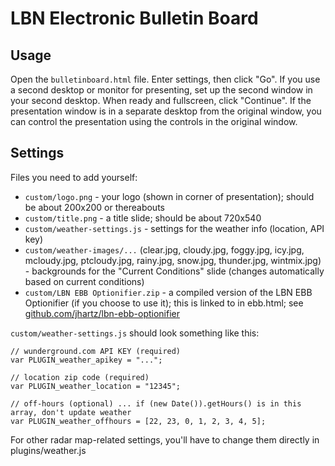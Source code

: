 # LBN Electronic Bulletin Board

## Usage

Open the `bulletinboard.html` file. Enter settings, then click "Go". If you use a second desktop or monitor for presenting, set up the second window in your second desktop. When ready and fullscreen, click "Continue". If the presentation window is in a separate desktop from the original window, you can control the presentation using the controls in the original window.

## Settings

Files you need to add yourself:

- `custom/logo.png` - your logo (shown in corner of presentation); should be about 200x200 or thereabouts
- `custom/title.png` - a title slide; should be about 720x540
- `custom/weather-settings.js` - settings for the weather info (location, API key)
- `custom/weather-images/...` (clear.jpg, cloudy.jpg, foggy.jpg, icy.jpg, mcloudy.jpg, ptcloudy.jpg, rainy.jpg, snow.jpg, thunder.jpg, wintmix.jpg) - backgrounds for the "Current Conditions" slide (changes automatically based on current conditions)
- `custom/LBN EBB Optionifier.zip` - a compiled version of the LBN EBB Optionifier (if you choose to use it); this is linked to in ebb.html; see [github.com/jhartz/lbn-ebb-optionifier](https://github.com/jhartz/lbn-ebb-optionifier)

`custom/weather-settings.js` should look something like this:

    // wunderground.com API KEY (required)
    var PLUGIN_weather_apikey = "...";
    
    // location zip code (required)
    var PLUGIN_weather_location = "12345";
    
    // off-hours (optional) ... if (new Date()).getHours() is in this array, don't update weather
    var PLUGIN_weather_offhours = [22, 23, 0, 1, 2, 3, 4, 5];

For other radar map-related settings, you'll have to change them directly in plugins/weather.js